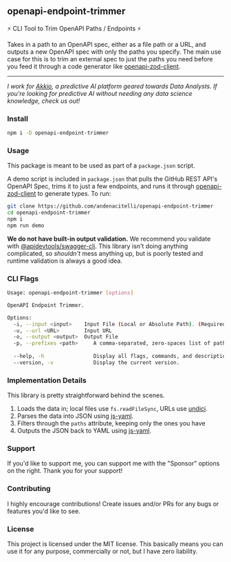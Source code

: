 ## openapi-endpoint-trimmer

⚡ CLI Tool to Trim OpenAPI Paths / Endpoints ⚡

Takes in a path to an OpenAPI spec, either as a file path or a URL, and outputs a new OpenAPI spec with only the paths you specify. The main use case for this is to trim an external spec to just the paths you need before you feed it through a code generator like [openapi-zod-client](https://github.com/astahmer/openapi-zod-client).

---

*I work for [Akkio](https://akkio.com), a predictive AI platform geared towards Data Analysts. If you're looking for predictive AI without needing any data science knowledge, check us out!*

### Install

```bash
npm i -D openapi-endpoint-trimmer
```

### Usage

This package is meant to be used as part of a `package.json` script. 

A demo script is included in `package.json` that pulls the GitHub REST API's OpenAPI Spec, trims it to just a few endpoints, and runs it through [openapi-zod-client](https://github.com/astahmer/openapi-zod-client) to generate types. To run:

```bash
git clone https://github.com/andenacitelli/openapi-endpoint-trimmer
cd openapi-endpoint-trimmer
npm i
npm run demo
```

**We do not have built-in output validation.** We recommend you validate with [@apidevtools/swagger-cli](https://github.com/APIDevTools/swagger-cli). This library isn't doing anything complicated, so *shouldn't* mess anything up, but is poorly tested and runtime validation is always a good idea.

### CLI Flags

```bash
Usage: openapi-endpoint-trimmer [options]

OpenAPI Endpoint Trimmer.

Options:
  -i, --input <input>    Input File (Local or Absolute Path). (Required: Either this or --url).
  -u, --url <URL>        Input URL
  -o, --output <output>  Output File
  -p, --prefixes <path>     A comma-separated, zero-spaces list of path prefixes to keep. Anything starting with a prefix contained here will be kept. (Ex. /api/v1/users,/repositories)
  
  --help, -h                Display all flags, commands, and descriptions.
  --version, -v             Display the current version.
```

### Implementation Details

This library is pretty straightforward behind the scenes.

1. Loads the data in; local files use `fs.readFileSync`, URLs use [undici](https://www.npmjs.com/package/undici).
2. Parses the data into JSON using [js-yaml](https://www.npmjs.com/package/js-yaml).
3. Filters through the `paths` attribute, keeping only the ones you have
4. Outputs the JSON back to YAML using [js-yaml](https://www.npmjs.com/package/js-yaml).

### Support

If you'd like to support me, you can support me with the "Sponsor" options on the right. Thank you for your support!

### Contributing

I highly encourage contributions! Create issues and/or PRs for any bugs or features you'd like to see.

### License

This project is licensed under the MIT license. This basically means you can use it for any purpose, commercially or not, but I have zero liability.
